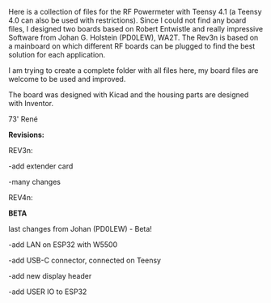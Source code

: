Here is a collection of files for the RF Powermeter with Teensy 4.1 (a Teensy 4.0 can also be used with restrictions).
Since I could not find any board files, I designed two boards based on Robert Entwistle and really impressive Software from Johan G. Holstein (PD0LEW), WA2T.
The Rev3n is based on a mainboard on which different RF boards can be plugged to find the best solution for each application.


I am trying to create a complete folder with all files here, my board files are welcome to be used and improved.

The board was designed with Kicad and the housing parts are designed with Inventor.


73' René


**Revisions:**

REV3n:


-add extender card

-many changes


REV4n:


**BETA**

last changes from Johan (PD0LEW) - Beta!

-add LAN on ESP32 with W5500

-add USB-C connector, connected on Teensy

-add new display header

-add USER IO to ESP32


